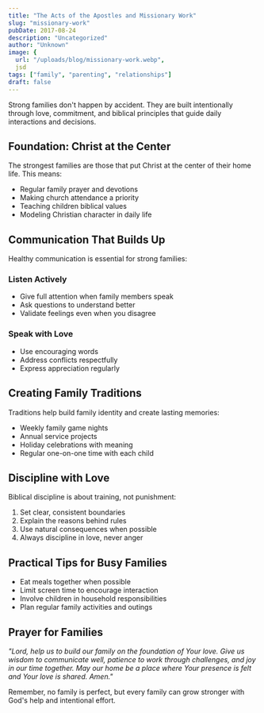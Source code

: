 ```yaml
---
title: "The Acts of the Apostles and Missionary Work"
slug: "missionary-work"
pubDate: 2017-08-24
description: "Uncategorized"
author: "Unknown"
image: {
  url: "/uploads/blog/missionary-work.webp",
  jsd
tags: ["family", "parenting", "relationships"]
draft: false
---
```


Strong families don't happen by accident. They are built intentionally through love, commitment, and biblical principles that guide daily interactions and decisions.

## Foundation: Christ at the Center

The strongest families are those that put Christ at the center of their home life. This means:

- Regular family prayer and devotions
- Making church attendance a priority
- Teaching children biblical values
- Modeling Christian character in daily life

## Communication That Builds Up

Healthy communication is essential for strong families:

### Listen Actively
- Give full attention when family members speak
- Ask questions to understand better
- Validate feelings even when you disagree

### Speak with Love
- Use encouraging words
- Address conflicts respectfully
- Express appreciation regularly

## Creating Family Traditions

Traditions help build family identity and create lasting memories:

- Weekly family game nights
- Annual service projects
- Holiday celebrations with meaning
- Regular one-on-one time with each child

## Discipline with Love

Biblical discipline is about training, not punishment:

1. Set clear, consistent boundaries
2. Explain the reasons behind rules
3. Use natural consequences when possible
4. Always discipline in love, never anger

## Practical Tips for Busy Families

- Eat meals together when possible
- Limit screen time to encourage interaction
- Involve children in household responsibilities
- Plan regular family activities and outings

## Prayer for Families

*"Lord, help us to build our family on the foundation of Your love. Give us wisdom to communicate well, patience to work through challenges, and joy in our time together. May our home be a place where Your presence is felt and Your love is shared. Amen."*

Remember, no family is perfect, but every family can grow stronger with God's help and intentional effort.